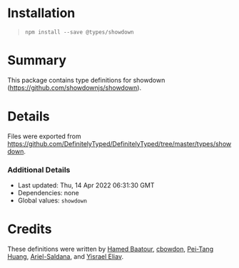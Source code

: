 # Installation
> `npm install --save @types/showdown`

# Summary
This package contains type definitions for showdown (https://github.com/showdownjs/showdown).

# Details
Files were exported from https://github.com/DefinitelyTyped/DefinitelyTyped/tree/master/types/showdown.

### Additional Details
 * Last updated: Thu, 14 Apr 2022 06:31:30 GMT
 * Dependencies: none
 * Global values: `showdown`

# Credits
These definitions were written by [Hamed Baatour](https://github.com/hamedbaatour), [cbowdon](https://github.com/cbowdon), [Pei-Tang Huang](https://github.com/tan9), [Ariel-Saldana](https://github.com/arielsaldana), and [Yisrael Eliav](https://github.com/yisraelx).
